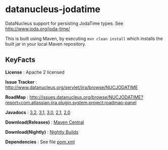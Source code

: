 datanucleus-jodatime
====================

DataNucleus support for persisting JodaTime types. See http://www.joda.org/joda-time/

This is built using Maven, by executing `mvn clean install` which installs the built jar in your local Maven
repository.


KeyFacts
--------
__License__ : Apache 2 licensed

__Issue Tracker__ : http://www.datanucleus.org/servlet/jira/browse/NUCJODATIME

__RoadMap__ : http://issues.datanucleus.org/browse/NUCJODATIME?report=com.atlassian.jira.plugin.system.project:roadmap-panel

__Javadocs__ : [3.2](http://www.datanucleus.org/javadocs/store.types.jodatime/3.2/), [3.1](http://www.datanucleus.org/javadocs/store.types.jodatime/3.1/), [3.0](http://www.datanucleus.org/javadocs/store.types.jodatime/3.0/), [2.1](http://www.datanucleus.org/javadocs/store.types.jodatime/2.1/), [2.0](http://www.datanucleus.org/javadocs/store.types.jodatime/2.0/)

__Download(Releases)__ : [Maven Central](http://central.maven.org/maven2/org/datanucleus/datanucleus-jodatime)

__Download(Nightly)__ : [Nightly Builds](http://central.maven.org/maven2/org/datanucleus/datanucleus-jodatime)

__Dependencies__ : See file [pom.xml](pom.xml)
